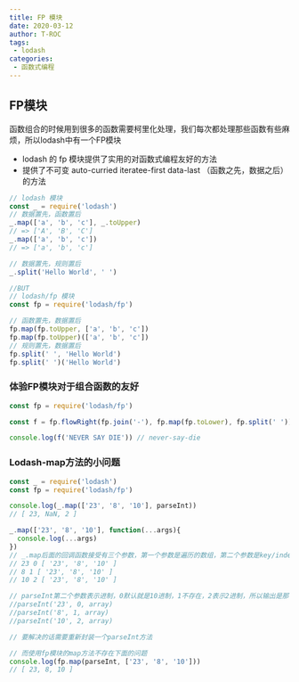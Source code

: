 ```yaml
---
title: FP 模块
date: 2020-03-12
author: T-ROC
tags:
 - lodash
categories: 
 - 函数式编程
---
```


## FP模块

函数组合的时候用到很多的函数需要柯里化处理，我们每次都处理那些函数有些麻烦，所以lodash中有一个FP模块

- lodash 的 fp 模块提供了实用的对函数式编程友好的方法
- 提供了不可变 auto-curried iteratee-first data-last （函数之先，数据之后）的方法

<!-- more -->

```js
// lodash 模块 
const _ = require('lodash')
// 数据置先，函数置后
_.map(['a', 'b', 'c'], _.toUpper) 
// => ['A', 'B', 'C'] 
_.map(['a', 'b', 'c']) 
// => ['a', 'b', 'c'] 

// 数据置先，规则置后
_.split('Hello World', ' ') 

//BUT
// lodash/fp 模块 
const fp = require('lodash/fp') 

// 函数置先，数据置后
fp.map(fp.toUpper, ['a', 'b', 'c'])
fp.map(fp.toUpper)(['a', 'b', 'c']) 
// 规则置先，数据置后
fp.split(' ', 'Hello World') 
fp.split(' ')('Hello World')
```

### 体验FP模块对于组合函数的友好
```js
const fp = require('lodash/fp')

const f = fp.flowRight(fp.join('-'), fp.map(fp.toLower), fp.split(' '))

console.log(f('NEVER SAY DIE')) // never-say-die
```

### Lodash-map方法的小问题
```js
const _ = require('lodash')
const fp = require('lodash/fp')

console.log(_.map(['23', '8', '10'], parseInt)) 
// [ 23, NaN, 2 ]

_.map(['23', '8', '10'], function(...args){
  console.log(...args)
})
// _.map后面的回调函数接受有三个参数，第一个参数是遍历的数组，第二个参数是key/index，第三个参数是对应函数
// 23 0 [ '23', '8', '10' ]
// 8 1 [ '23', '8', '10' ]
// 10 2 [ '23', '8', '10' ]

// parseInt第二个参数表示进制，0默认就是10进制，1不存在，2表示2进制，所以输出是那个样子
//parseInt('23', 0, array)
//parseInt('8', 1, array)
//parseInt('10', 2, array)

// 要解决的话需要重新封装一个parseInt方法

// 而使用fp模块的map方法不存在下面的问题
console.log(fp.map(parseInt, ['23', '8', '10'])) 
// [ 23, 8, 10 ]
```
